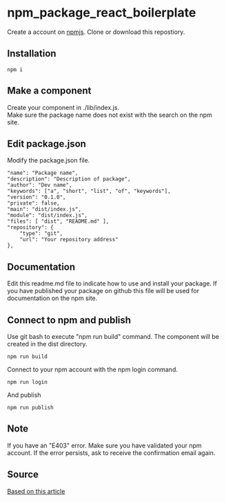 # npm_package_react_boilerplate

Create a account on [npmjs](https://www.npmjs.com/).
Clone or download this repostiory.

## Installation

```
npm i
```

## Make a component

Create your component in ./lib/index.js.  
Make sure the package name does not exist with the search on the npm site.

## Edit package.json

Modify the package.json file.

```
"name": "Package name",
"description": "Description of package",
"author": "Dev name",
"keywords": ["a", "short", "list", "of", "keywords"],
"version": "0.1.0",
"private": false,
"main": "dist/index.js",
"module": "dist/index.js",
"files": [ "dist", "README.md" ],
"repository": {
    "type": "git",
    "url": "Your repository address"
},
```

## Documentation


Edit this readme.md file to indicate how to use and install your package. If you have published your package on github this file will be used for documentation on the npm site.

## Connect to npm and publish

Use git bash to execute "npm run build" command. The component will be created in the dist directory.

```
npm run build
```

Connect to your npm account with the npm login command.


```
npm run login
```

And publish

```
npm run publish
```

## Note


If you have an "E403" error. Make sure you have validated your npm account. If the error persists, ask to receive the confirmation email again.

## Source


[Based on this article](https://levelup.gitconnected.com/publish-react-components-as-an-npm-package-7a671a2fb7f/)



